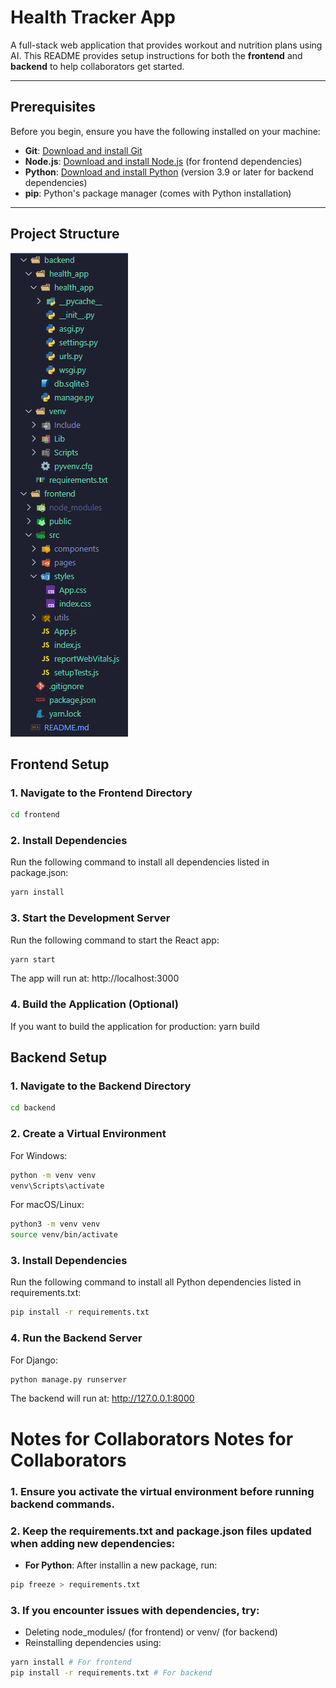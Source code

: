 # **Health Tracker App**

A full-stack web application that provides workout and nutrition plans using AI. This README provides setup instructions for both the **frontend** and **backend** to help collaborators get started.

---

## **Prerequisites**
Before you begin, ensure you have the following installed on your machine:
- **Git**: [Download and install Git](https://git-scm.com/downloads)
- **Node.js**: [Download and install Node.js](https://nodejs.org/) (for frontend dependencies)
- **Python**: [Download and install Python](https://www.python.org/) (version 3.9 or later for backend dependencies)
- **pip**: Python's package manager (comes with Python installation)

---

## **Project Structure**
![Project folder structure](project_structure.png "Project Structure")

## **Frontend Setup**
### 1. Navigate to the Frontend Directory
```bash
cd frontend
```

### 2. Install Dependencies
Run the following command to install all dependencies listed in package.json:
```bash
yarn install
```

### 3. Start the Development Server
Run the following command to start the React app:
```bash
yarn start
```
The app will run at: http://localhost:3000

### 4. Build the Application (Optional)
If you want to build the application for production:
yarn build

## **Backend Setup**

### 1. Navigate to the Backend Directory
```bash
cd backend
```

### **2. Create a Virtual Environment**
For Windows:
```bash
python -m venv venv
venv\Scripts\activate
```

For macOS/Linux:
```bash
python3 -m venv venv
source venv/bin/activate
```

### **3. Install Dependencies**
Run the following command to install all Python dependencies listed in requirements.txt:
```bash
pip install -r requirements.txt
```

### **4. Run the Backend Server**
For Django:
```bash
python manage.py runserver
```
The backend will run at: http://127.0.0.1:8000
</br>
# **Notes for Collaborators Notes for Collaborators**

### **1. Ensure you activate the virtual environment before running backend commands.**

### 2. Keep the requirements.txt and package.json files updated when adding new dependencies:

- **For Python**: After installin a new package, run:

```bash
pip freeze > requirements.txt
```

### 3. If you encounter issues with dependencies, try:
- Deleting node_modules/ (for frontend) or venv/ (for backend)
- Reinstalling dependencies using: 
```bash
yarn install # For frontend
pip install -r requirements.txt # For backend
```
